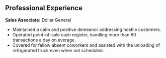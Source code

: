 ## Professional Experience
**Sales Associate:** Dollar General
- Maintained a calm and positive demeanor addressing hostile customers.
- Operated point-of-sale cash register, handling more than 60 transactions a day on average.
- Covered for fellow absent coworkers and assisted with the unloading of refrigerated truck even when not scheduled.

